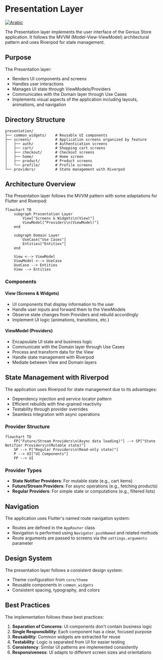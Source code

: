 # Presentation Layer

[![Arabic](https://img.shields.io/badge/Language-Arabic-blueviolet?style=for-the-badge)](README-ar.md)

The Presentation layer implements the user interface of the Genius Store application. It follows the MVVM (Model-View-ViewModel) architectural pattern and uses Riverpod for state management.

## Purpose

The Presentation layer:

- Renders UI components and screens
- Handles user interactions
- Manages UI state through ViewModels/Providers
- Communicates with the Domain layer through Use Cases
- Implements visual aspects of the application including layouts, animations, and navigation

## Directory Structure

```text
presentation/
├── common_widgets/    # Reusable UI components
├── screens/           # Application screens organized by feature
│   ├── auth/          # Authentication screens
│   ├── cart/          # Shopping cart screens
│   ├── checkout/      # Checkout screens
│   ├── home/          # Home screen
│   ├── product/       # Product screens
│   └── profile/       # Profile screens
└── providers/         # State management with Riverpod
```

## Architecture Overview

The Presentation layer follows the MVVM pattern with some adaptations for Flutter and Riverpod:

```mermaid
flowchart TB
    subgraph Presentation Layer
        View["Screens & Widgets\n(View)"]
        ViewModel["Providers\n(ViewModel)"]
    end
    
    subgraph Domain Layer
        UseCase["Use Cases"]
        Entities["Entities"]
    end
    
    View <--> ViewModel
    ViewModel <--> UseCase
    UseCase --> Entities
    View --> Entities
```

### Components

#### View (Screens & Widgets)

- UI components that display information to the user
- Handle user inputs and forward them to the ViewModels
- Observe state changes from Providers and rebuild accordingly
- Implement UI logic (animations, transitions, etc.)

#### ViewModel (Providers)

- Encapsulate UI state and business logic
- Communicate with the Domain layer through Use Cases
- Process and transform data for the View
- Handle state management with Riverpod
- Mediate between View and Domain layers

## State Management with Riverpod

The application uses Riverpod for state management due to its advantages:

- Dependency injection and service locator pattern
- Efficient rebuilds with fine-grained reactivity
- Testability through provider overrides
- Seamless integration with async operations

### Provider Structure

```mermaid
flowchart TD
    FP["Future/Stream Providers\n(Async data loading)"] --> SP["State Notifier Providers\n(Mutable state)"]
    SP --> P["Regular Providers\n(Read-only state)"]
    P --> UI["UI Components"]
    FP --> UI
```

### Provider Types

- **State Notifier Providers**: For mutable state (e.g., cart items)
- **Future/Stream Providers**: For async operations (e.g., fetching products)
- **Regular Providers**: For simple state or computations (e.g., filtered lists)

## Navigation

The application uses Flutter's named route navigation system:

- Routes are defined in the `AppRouter` class
- Navigation is performed using `Navigator.pushNamed` and related methods
- Route arguments are passed to screens via the `settings.arguments` parameter

## Design System

The presentation layer follows a consistent design system:

- Theme configuration from `core/theme`
- Reusable components in `common_widgets`
- Consistent spacing, typography, and colors

## Best Practices

The implementation follows these best practices:

1. **Separation of Concerns**: UI components don't contain business logic
2. **Single Responsibility**: Each component has a clear, focused purpose
3. **Reusability**: Common widgets are extracted for reuse
4. **Testability**: Logic is separated from UI for easier testing
5. **Consistency**: Similar UI patterns are implemented consistently
6. **Responsiveness**: UI adapts to different screen sizes and orientations
